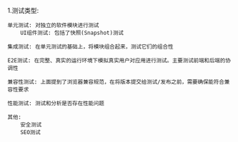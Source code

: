 1.测试类型:

    单元测试: 对独立的软件模块进行测试
        UI组件测试: 包括了快照(Snapshot)测试

    集成测试: 在单元测试的基础上，将模块组合起来，测试它们的组合性

    E2E测试: 在完整、真实的运行环境下模拟真实用户对应用进行测试。主要测试前端和后端的协调性

    兼容性测试: 上面提到了浏览器兼容规范，在将版本提交给测试/发布之前，需要确保能符合兼容性要求

    性能测试: 测试和分析是否存在性能问题

    其他:
        安全测试
        SEO测试